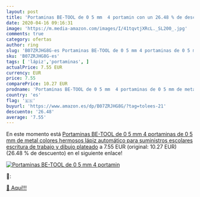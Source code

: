 ```yaml
---
layout: post
title: 'Portaminas BE-TOOL de 0 5 mm  4 portamin con un 26.48 % de descuento'
date: 2020-04-16 09:16:31
image: 'https://m.media-amazon.com/images/I/41tqvtjXRcL._SL200_.jpg'
comments: true
category: ofertas
author: ring
slug: 'B07ZRJHG8G-es Portaminas BE-TOOL de 0 5 mm 4 portaminas de 0 5 mm de...'
sku: 'B07ZRJHG8G-es'
tags: [ 'lápiz','portaminas', ]
actualPrice: 7.55 EUR
currency: EUR
price: 7.55
comparePrice: 10.27 EUR
prodname: 'Portaminas BE-TOOL de 0 5 mm  4 portaminas de 0 5 mm de metal  colores hermosos  lápiz automático para suministros escolares  escritura de trabajo y dibujo  plateado'
country: 'es'
flag: '🇪🇸'
buyurl: 'https://www.amazon.es/dp/B07ZRJHG8G/?tag=tolees-21'
descuento: '26.48'
average: '7.55'
---
```


En este momento está [Portaminas BE-TOOL de 0 5 mm  4 portaminas de 0 5 mm de metal  colores hermosos  lápiz automático para suministros escolares  escritura de trabajo y dibujo  plateado](https://www.amazon.es/dp/B07ZRJHG8G/?tag=tolees-21) a 7.55 EUR (original: 10.27 EUR) (26.48 %  de descuento) en el siguiente enlace!

[![Portaminas BE-TOOL de 0 5 mm  4 portamin](https://m.media-amazon.com/images/I/41tqvtjXRcL._SL200_.jpg)](https://www.amazon.es/dp/B07ZRJHG8G/?tag=tolees-21)

🔎:


[🛒 Aquí!!!](https://www.amazon.es/dp/B07ZRJHG8G/?tag=tolees-21)
